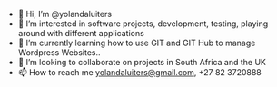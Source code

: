 - 👋 Hi, I’m @yolandaluiters
- 👀 I’m interested in software projects, development, testing, playing around with different applications
- 🌱 I’m currently learning how to use GIT and GIT Hub to manage Wordpress Websites..
- 💞️ I’m looking to collaborate on projects in South Africa and the UK
- 📫 How to reach me yolandaluiters@gmail.com, +27 82 3720888
<!---
yolandaluiters/yolandaluiters is a ✨ special ✨ repository because its `README.md` (this file) appears on your GitHub profile.
You can click the Preview link to take a look at your changes.
--->
